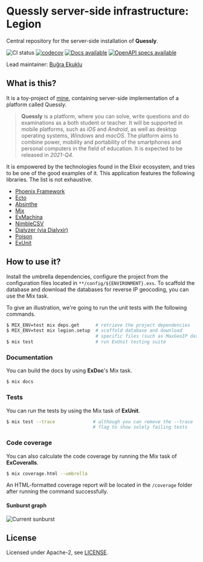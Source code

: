 # Quessly server-side infrastructure: Legion

Central repository for the server-side installation of **Quessly**.

![CI status](https://github.com/Chatatata/Legion/workflows/build/badge.svg)
[![codecov](https://codecov.io/gh/Chatatata/Legion/branch/master/graph/badge.svg?token=eQNDGxuPY7)](https://codecov.io/gh/Chatatata/Legion)
[![Docs available](https://img.shields.io/static/v1?label=docs&message=available&color=informational)](https://chatatata.github.io/legion)
[![OpenAPI specs available](https://img.shields.io/static/v1?label=openapi&message=available&color=orange)](https://github.com/Chatatata/legion/tree/openapi-specs)

Lead maintainer: [Buğra Ekuklu](ekuklu@icloud.com)

## What is this?

It is a toy-project of [mine](https://github.com/Chatatata), containing server-side implementation of a platform called Quessly.

> **Quessly** is a platform, where you can solve, write questions and do examinations as a both student or teacher.
> It will be supported in mobile platforms, such as *iOS* and *Android*, as well as desktop operating systems, *Windows* and *macOS*.
> The platform aims to combine power, mobility and portability of the smartphones and personal computers in the field of education.
> It is expected to be released in *2021-Q4*.

It is empowered by the technologies found in the Elixir ecosystem, and tries to be one of the good examples of it.
This application features the following libraries. The list is not exhaustive.

- [Phoenix Framework](https://github.com/phoenixframework/phoenix)
- [Ecto](https://github.com/elixir-ecto/ecto)
- [Absinthe](https://github.com/absinthe-graphql/absinthe)
- [Mix](https://hexdocs.pm/mix/Mix.html)
- [ExMachina](https://github.com/thoughtbot/ex_machina)
- [NimbleCSV](https://github.com/dashbitco/nimble_csv)
- [Dialyzer (via Dialyxir)](https://github.com/jeremyjh/dialyxir)
- [Poison](https://github.com/devinus/poison)
- [ExUnit](https://hexdocs.pm/ex_unit/ExUnit.html)

## How to use it?

Install the umbrella dependencies, configure the project from the configuration files located in `**/config/${ENVIRONMENT}.exs`.
To scaffold the database and download the databases for reverse IP geocoding, you can use the Mix task.

To give an illustration, we're going to run the unit tests with the following commands.

```sh
$ MIX_ENV=test mix deps.get      # retrieve the project dependencies
$ MIX_ENV=test mix legion.setup  # scaffold database and download 
                                 # specific files (such as MaxGeoIP databases)
$ mix test                       # run ExUnit testing suite
```

### Documentation

You can build the docs by using **ExDoc**'s Mix task.

```sh
$ mix docs
```

### Tests

You can run the tests by using the Mix task of **ExUnit**.

```sh
$ mix test --trace              # although you can remove the --trace
                                # flag to show solely failing tests
```

### Code coverage

You can also calculate the code coverage by running the Mix task of **ExCoveralls**.

```sh
$ mix coverage.html --umbrella
```

An HTML-formatted coverage report will be located in the `/coverage` folder after 
running the command successfully.

#### Sunburst graph

![Current sunburst](https://codecov.io/gh/Chatatata/legion/branch/master/graphs/sunburst.svg)

## License

Licensed under Apache-2, see [LICENSE](https://github.com/Chatatata/legion/blob/main/LICENSE).

